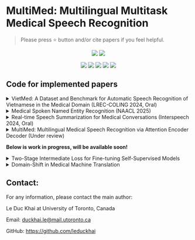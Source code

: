 # MultiMed: Multilingual Multitask Medical Speech Recognition

> Please press ⭐ button and/or cite papers if you feel helpful.

<p align="center">
<img src="https://img.shields.io/badge/Last%20updated%20on-04.04.2025-brightgreen?style=for-the-badge">
<img src="https://img.shields.io/badge/Written%20by-Le%20Duc%20Khai-pink?style=for-the-badge"> 
</p>

<p align="center">
<img src="https://img.shields.io/badge/Speech Recognition-white"> 
<img src="https://img.shields.io/badge/Natural Language Processing-white">
<img src="https://img.shields.io/badge/Large Language Model-white">     
<img src="https://img.shields.io/badge/Deep Learning-white">      
<img src="https://img.shields.io/badge/AI for Healthcare-white">
</p>

## Code for implemented papers

<details><summary>VietMed: A Dataset and Benchmark for Automatic Speech Recognition of Vietnamese in the Medical Domain (LREC-COLING 2024, Oral) </summary><p>

* [Code](VietMed/README.md)

* **Abstract:**
Due to privacy restrictions, there's a shortage of publicly available speech recognition datasets in the medical domain. In this work, we present VietMed - a Vietnamese speech recognition dataset in the medical domain comprising 16h of labeled medical speech, 1000h of unlabeled medical speech and 1200h of unlabeled general-domain speech. To our best knowledge, VietMed is by far the world's largest public medical speech recognition dataset in 7 aspects: total duration, number of speakers, diseases, recording conditions, speaker roles, unique medical terms and accents. VietMed is also by far the largest public Vietnamese speech dataset in terms of total duration. Additionally, we are the first to present a medical ASR dataset covering all ICD-10 disease groups and all accents within a country. Moreover, we release the first public large-scale pre-trained models for Vietnamese ASR, w2v2-Viet and XLSR-53-Viet, along with the first public large-scale fine-tuned models for medical ASR. Even without any medical data in unsupervised pre-training, our best pre-trained model XLSR-53-Viet generalizes very well to the medical domain by outperforming state-of-the-art XLSR-53, from 51.8% to 29.6% WER on test set (a relative reduction of more than 40%). All code, data and models are made publicly available here: [https://github.com/leduckhai/MultiMed/tree/master/VietMed](https://github.com/leduckhai/MultiMed/tree/master/VietMed)
    
* **Citation:**
Please cite this paper https://arxiv.org/abs/2404.05659

``` bibtex
@inproceedings{le2024vietmed,
  title={VietMed: A Dataset and Benchmark for Automatic Speech Recognition of Vietnamese in the Medical Domain},
  author={Le-Duc, Khai},
  booktitle={Proceedings of the 2024 Joint International Conference on Computational Linguistics, Language Resources and Evaluation (LREC-COLING 2024)},
  pages={17365--17370},
  year={2024}
}
```
</p></details>

<details><summary>Medical Spoken Named Entity Recognition (NAACL 2025) </summary><p>
    
* [Code](VietMed-NER/README.md)

* **Abstract:**
Spoken Named Entity Recognition (NER) aims to extract named entities from speech and categorise them into types like person, location, organization, etc. In this work, we present VietMed-NER - the first spoken NER dataset in the medical domain. To our knowledge, our Vietnamese real-world dataset is the largest spoken NER dataset in the world regarding the number of entity types, featuring 18 distinct types. Furthermore, we present baseline results using various state-of-the-art pre-trained models: encoder-only and sequence-to-sequence; and conduct quantitative and qualitative error analysis. We found that pre-trained multilingual models generally outperform monolingual models on reference text and ASR output and encoders outperform sequence-to-sequence models in NER tasks. By translating the transcripts, the dataset can also be utilised for text NER in the medical domain in other languages than Vietnamese. All code, data and models are publicly available: [https://github.com/leduckhai/MultiMed/tree/master/VietMed-NER](https://github.com/leduckhai/MultiMed/tree/master/VietMed-NER)

* **Citation:**
Please cite this paper https://arxiv.org/abs/2406.13337

``` bibtex
@article{le2024medical,
  title={Medical Spoken Named Entity Recognition},
  author={Le-Duc, Khai and Thulke, David and Tran, Hung-Phong and Vo-Dang, Long and Nguyen, Khai-Nguyen and Hy, Truong-Son and Schl{\"u}ter, Ralf},
  journal={arXiv preprint arXiv:2406.13337},
  year={2024}
}
```
</p></details>

<details><summary> Real-time Speech Summarization for Medical Conversations (Interspeech 2024, Oral) </summary><p>

<p align="center">
<img src="/VietMed-Sum/RTSS_diagram.png" alt="drawing" width="900"/>
</p>

* [Code](VietMed-Sum/README.md)

* **Abstract:**
In doctor-patient conversations, identifying medically relevant information is crucial, posing the need for conversation summarization. In this work, we propose the first deployable real-time speech summarization system for real-world applications in industry, which generates a local summary after every N speech utterances within a conversation and a global summary after the end of a conversation. Our system could enhance user experience from a business standpoint, while also reducing computational costs from a technical perspective. Secondly, we present VietMed-Sum which, to our knowledge, is the first speech summarization dataset for medical conversations. Thirdly, we are the first to utilize LLM and human annotators collaboratively to create gold standard and synthetic summaries for medical conversation summarization. Finally, we present baseline results of state-of-the-art models on VietMed-Sum. All code, data (English-translated and Vietnamese) and models are available online: [https://github.com/leduckhai/MultiMed/tree/master/VietMed-Sum](https://github.com/leduckhai/MultiMed/tree/master/VietMed-Sum)

* **Citation:**
Please cite this paper: https://arxiv.org/abs/2406.15888

``` bibtex
@article{VietMed_Sum,
    title={Real-time Speech Summarization for Medical Conversations},
    author={Le-Duc, Khai and Nguyen, Khai-Nguyen and Vo-Dang, Long and Hy, Truong-Son},
    journal={arXiv preprint arXiv:2406.15888},
    booktitle={Interspeech 2024},
    url = {https://arxiv.org/abs/2406.15888},
    year={2024}
    }
```
</p></details>

<details><summary> MultiMed: Multilingual Medical Speech Recognition via Attention Encoder Decoder (Under review) </summary><p>

* [Code](MultiMed/README.md)

* **Abstract:**
Multilingual automatic speech recognition (ASR) in the medical domain serves as a foundational task for various downstream applications such as speech translation, spoken language understanding, and voice-activated assistants. This technology enhances patient care by enabling efficient communication across language barriers, alleviating specialized workforce shortages, and facilitating improved diagnosis and treatment, particularly during pandemics. In this work, we introduce MultiMed, the first multilingual medical ASR dataset, along with the first collection of small-to-large end-to-end medical ASR models, spanning five languages: Vietnamese, English, German, French, and Mandarin Chinese. To our best knowledge, MultiMed stands as the world’s largest medical ASR dataset across all major benchmarks: total duration, number of recording conditions, number of accents, and number of speaking roles. Furthermore, we present the first multilinguality study for medical ASR, which includes reproducible empirical baselines, a monolinguality-multilinguality analysis, Attention Encoder Decoder (AED) vs Hybrid comparative study, a layer-wise ablation study for the AED, and a linguistic analysis for multilingual medical ASR. All code, data, and models are available online: [https://github.com/leduckhai/MultiMed/tree/master/MultiMed](https://github.com/leduckhai/MultiMed/tree/master/MultiMed).

* **Citation:**
Please cite this paper: [https://arxiv.org/abs/2409.14074](https://arxiv.org/abs/2409.14074)

``` bibtex
@article{le2024multimed,
  title={MultiMed: Multilingual Medical Speech Recognition via Attention Encoder Decoder},
  author={Le-Duc, Khai and Phan, Phuc and Pham, Tan-Hanh and Tat, Bach Phan and Ngo, Minh-Huong and Hy, Truong-Son},
  journal={arXiv preprint arXiv:2409.14074},
  year={2024}
}
```
</p></details>

**Below is work in progress, will be available soon!**

<details><summary>Two-Stage Intermediate Loss for Fine-tuning Self-Supervised Models</summary><p>
Due to the double-blind review, request of implementation and models will be processed after paper notification.
</p></details>

<details><summary>Domain-Shift in Medical Machine Translation</summary><p>
Due to the double-blind review, request of implementation and models will be processed after paper notification.
</p></details>

## Contact:

For any information, please contact the main author:

Le Duc Khai at University of Toronto, Canada

Email: duckhai.le@mail.utoronto.ca

GitHub: https://github.com/leduckhai
